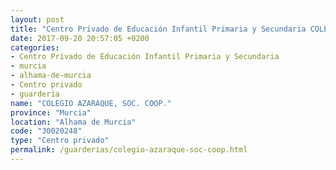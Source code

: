 ```yaml
---
layout: post
title: "Centro Privado de Educación Infantil Primaria y Secundaria COLEGIO AZARAQUE, SOC. COOP."
date: 2017-09-20 20:57:05 +0200
categories:
- Centro Privado de Educación Infantil Primaria y Secundaria
- murcia
- alhama-de-murcia
- Centro privado
- guarderia
name: "COLEGIO AZARAQUE, SOC. COOP."
province: "Murcia"
location: "Alhama de Murcia"
code: "30020248"
type: "Centro privado"
permalink: /guarderias/colegio-azaraque-soc-coop.html
---
```

